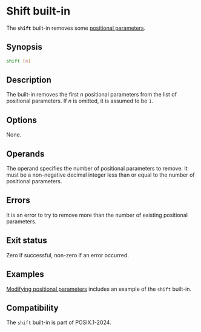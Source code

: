 # Shift built-in

The **`shift`** built-in removes some [positional parameters](../language/parameters/positional.md).

## Synopsis

```sh
shift [n]
```

## Description

The built-in removes the first *n* positional parameters from the list of
positional parameters. If *n* is omitted, it is assumed to be `1`.

## Options

None.

## Operands

The operand specifies the number of positional parameters to remove. It must
be a non-negative decimal integer less than or equal to the number of
positional parameters.

## Errors

It is an error to try to remove more than the number of existing positional
parameters.

## Exit status

Zero if successful, non-zero if an error occurred.

## Examples

[Modifying positional parameters](../language/parameters/positional.md#modifying-positional-parameters) includes an example of the `shift` built-in.

## Compatibility

The `shift` built-in is part of POSIX.1-2024.
